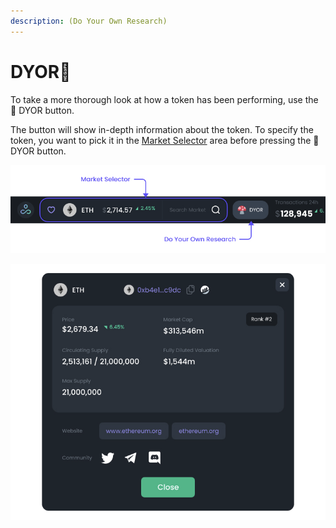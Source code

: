 ```yaml
---
description: (Do Your Own Research)
---
```


# DYOR🍄

To take a more thorough look at how a token has been performing, use the 🍄 DYOR button.   


The button will show in-depth information about the token. To specify the token, you want to pick it in the [Market Selector](https://docs.dex.guru/features/market-selector) area before pressing the 🍄 DYOR button.   


![](../.gitbook/assets/image%20%288%29.png)

![DYOR window](../.gitbook/assets/image%20%284%29.png)

